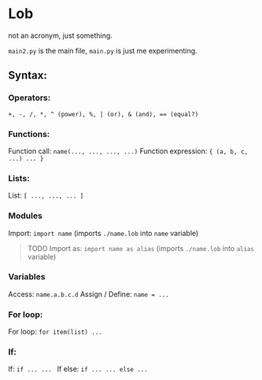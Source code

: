 # Lob
not an acronym, just something.

`main2.py` is the main file, `main.py` is just me experimenting.

## Syntax:

### Operators:
`+, -, /, *, ^ (power), %, | (or), & (and), == (equal?)`

### Functions:
Function call: `name(..., ..., ..., ...)`
Function expression: `{ (a, b, c, ...) ... }`

### Lists:
List: `[ ..., ..., ... ]`

### Modules
Import: `import name` (imports `./name.lob` into `name` variable)
> TODO
> Import as: `import name as alias` (imports `./name.lob` into `alias` variable)

### Variables
Access: `name.a.b.c.d`
Assign / Define: `name = ...`

### For loop:
For loop: `for item(list) ...`

### If:
If: `if ... ... `
If else: `if ... ... else ...`
